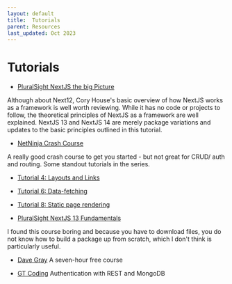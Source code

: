 ```yaml
---
layout: default
title:  Tutorials
parent: Resources
last_updated: Oct 2023
---
```


# Tutorials

- [PluralSight NextJS the big Picture](https://app.pluralsight.com/library/courses/nextjs-12-big-picture/table-of-contents)

Although about Next12, Cory House's basic overview of how NextJS works as a framework is well worth reviewing. While it has no code or projects to follow, the theoretical principles of NextJS as a framework are well explained. NextJS 13 and NextJS 14 are merely package variations and updates to the basic principles outlined in this tutorial.

- [NetNinja Crash Course](https://www.youtube.com/watch?v=TJQbDPGzm0Y&list=PL4cUxeGkcC9jZIVqmy_QhfQdi6mzQvJnT)

A really good crash course to get you started - but not great for CRUD/ auth and routing. Some standout tutorials in the series.

- [Tutorial 4: Layouts and Links](https://www.youtube.com/watch?v=vwg4Wrk-kWE)

- [Tutorial 6: Data-fetching](https://www.youtube.com/watch?v=PAXWRgEo7Ns)

- [Tutorial 8: Static page rendering](https://www.youtube.com/watch?v=ihmyC4Ei2zY&list=PL4cUxeGkcC9jZIVqmy_QhfQdi6mzQvJnT&index=8&t=129s)


- [PluralSight NextJS 13 Fundamentals](https://app.pluralsight.com/library/courses/nextjs-13-fundamentals/table-of-contents) 

I found this course boring and because you have to download files, you do not know how to build a package up from scratch, which I don't think is particularly useful.


- [Dave Gray](https://www.youtube.com/watch?v=843nec-IvW0)
A seven-hour free course


- [GT Coding](https://www.youtube.com/watch?v=PEMfsqZ2-As)
Authentication with REST and MongoDB
